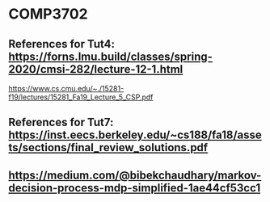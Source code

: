 # COMP3702
## References for Tut4: https://forns.lmu.build/classes/spring-2020/cmsi-282/lecture-12-1.html
https://www.cs.cmu.edu/~./15281-f19/lectures/15281_Fa19_Lecture_5_CSP.pdf
## References for Tut7: https://inst.eecs.berkeley.edu/~cs188/fa18/assets/sections/final_review_solutions.pdf
## https://medium.com/@bibekchaudhary/markov-decision-process-mdp-simplified-1ae44cf53cc1
